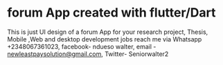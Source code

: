 # forum App created with flutter/Dart
This is just UI design of a forum App
for your research project, Thesis, Mobile ,Web and desktop development jobs reach me via Whatsapp +2348067361023, facebook- ndueso walter, email - newleastpaysolution@gmail.com, Twitter- Seniorwalter2

